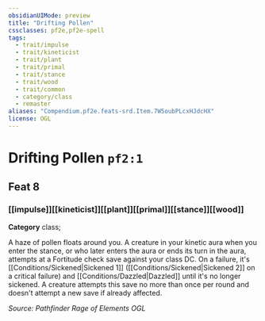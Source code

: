 ```yaml
---
obsidianUIMode: preview
title: "Drifting Pollen"
cssclasses: pf2e,pf2e-spell
tags:
  - trait/impulse
  - trait/kineticist
  - trait/plant
  - trait/primal
  - trait/stance
  - trait/wood
  - trait/common
  - category/class
  - remaster
aliases: "Compendium.pf2e.feats-srd.Item.7W5oubPLcxHJdcHX"
license: OGL
---
```

# Drifting Pollen `pf2:1`
## Feat 8
### [[impulse]][[kineticist]][[plant]][[primal]][[stance]][[wood]]

**Category** class; 




A haze of pollen floats around you. A creature in your kinetic aura when you enter the stance, or who later enters the aura or ends its turn in the aura, attempts at a Fortitude check save against your class DC. On a failure, it's [[Conditions/Sickened|Sickened 1]] ([[Conditions/Sickened|Sickened 2]] on a critical failure) and [[Conditions/Dazzled|Dazzled]] until it's no longer sickened. A creature attempts this save no more than once per round and doesn't attempt a new save if already affected.

*Source: Pathfinder Rage of Elements*
*OGL*